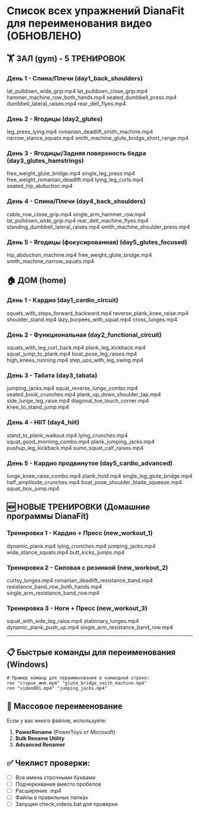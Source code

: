 # Список всех упражнений DianaFit для переименования видео (ОБНОВЛЕНО)

## 🏋️ ЗАЛ (gym) - 5 ТРЕНИРОВОК

### День 1 - Спина/Плечи (day1_back_shoulders)
lat_pulldown_wide_grip.mp4
lat_pulldown_close_grip.mp4
hammer_machine_row_both_hands.mp4
seated_dumbbell_press.mp4
dumbbell_lateral_raises.mp4
rear_delt_flyes.mp4

### День 2 - Ягодицы (day2_glutes)
leg_press_lying.mp4
romanian_deadlift_smith_machine.mp4
narrow_stance_squats.mp4
smith_machine_glute_bridge_short_range.mp4

### День 3 - Ягодицы/Задняя поверхность бедра (day3_glutes_hamstrings)
free_weight_glute_bridge.mp4
single_leg_press.mp4
free_weight_romanian_deadlift.mp4
lying_leg_curls.mp4
seated_hip_abduction.mp4

### День 4 - Спина/Плечи (day4_back_shoulders)
cable_row_close_grip.mp4
single_arm_hammer_row.mp4
lat_pulldown_wide_grip.mp4
rear_delt_machine_flyes.mp4
standing_dumbbell_lateral_raises.mp4
smith_machine_shoulder_press.mp4

### День 5 - Ягодицы (фокусированная) (day5_glutes_focused)
hip_abduction_machine.mp4
free_weight_glute_bridge.mp4
smith_machine_narrow_squats.mp4

## 🏠 ДОМ (home)

### День 1 - Кардио (day1_cardio_circuit)
squats_with_steps_forward_backward.mp4
reverse_plank_knee_raise.mp4
shoulder_stand.mp4
lazy_burpees_with_squat.mp4
cross_lunges.mp4

### День 2 - Функциональная (day2_functional_circuit)
squats_with_leg_curl_back.mp4
plank_leg_kickback.mp4
squat_jump_to_plank.mp4
boat_pose_leg_raises.mp4
high_knees_running.mp4
step_ups_with_leg_swing.mp4

### День 3 - Табата (day3_tabata)
jumping_jacks.mp4
squat_reverse_lunge_combo.mp4
seated_book_crunches.mp4
plank_up_down_shoulder_tap.mp4
side_lunge_leg_raise.mp4
diagonal_toe_touch_corner.mp4
knee_to_stand_jump.mp4

### День 4 - HIIT (day4_hiit)
stand_to_plank_walkout.mp4
lying_crunches.mp4
squat_good_morning_combo.mp4
plank_jumping_jacks.mp4
pushup_leg_kickback.mp4
sumo_squat_calf_raises.mp4

### День 5 - Кардио продвинутое (day5_cardio_advanced)
lunge_knee_raise_combo.mp4
plank_hold.mp4
single_leg_glute_bridge.mp4
half_amplitude_crunches.mp4
boat_pose_shoulder_blade_squeeze.mp4
squat_box_jump.mp4

## 🆕 НОВЫЕ ТРЕНИРОВКИ (Домашние программы DianaFit)

### Тренировка 1 - Кардио + Пресс (new_workout_1)
dynamic_plank.mp4
lying_crunches.mp4
jumping_jacks.mp4
wide_stance_squats.mp4
butt_kicks_jumps.mp4

### Тренировка 2 - Силовая с резинкой (new_workout_2)  
curtsy_lunges.mp4
romanian_deadlift_resistance_band.mp4
resistance_band_row_both_hands.mp4
single_arm_resistance_band_row.mp4

### Тренировка 3 - Ноги + Пресс (new_workout_3)
squat_with_side_leg_raise.mp4
stationary_lunges.mp4
dynamic_plank_push_up.mp4
single_arm_resistance_band_row.mp4

---

## 📋 Быстрые команды для переименования (Windows)

```batch
# Пример команд для переименования в командной строке:
ren "старое_имя.mp4" "glute_bridge_smith_machine.mp4"
ren "video001.mp4" "jumping_jacks.mp4"
```

## 🔧 Массовое переименование

Если у вас много файлов, используйте:
1. **PowerRename** (PowerToys от Microsoft)
2. **Bulk Rename Utility** 
3. **Advanced Renamer**

## ✅ Чеклист проверки:
- [ ] Все имена строчными буквами
- [ ] Подчеркивания вместо пробелов  
- [ ] Расширение .mp4
- [ ] Файлы в правильных папках
- [ ] Запущен check_videos.bat для проверки
